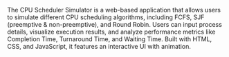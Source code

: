 The CPU Scheduler Simulator is a web-based application that allows users to simulate different CPU scheduling algorithms, including FCFS, SJF (preemptive & non-preemptive), and Round Robin. Users can input process details, visualize execution results, and analyze performance metrics like Completion Time, Turnaround Time, and Waiting Time. Built with HTML, CSS, and JavaScript, it features an interactive UI with animation. 